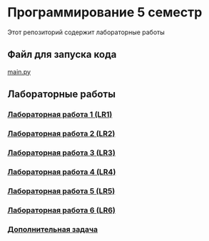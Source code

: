 # Программирование 5 семестр

Этот репозиторий содержит лабораторные работы

## Файл для запуска кода

[main.py](https://github.com/Dirwul/Prog5/blob/main/main.py)

## Лабораторные работы

### [Лабораторная работа 1 (LR1)](LR1/main.py)

### [Лабораторная работа 2 (LR2)](LR2/main.py)

### [Лабораторная работа 3 (LR3)](LR3/main.py)

### [Лабораторная работа 4 (LR4)](LR4/main.py)

### [Лабораторная работа 5 (LR5)](LR5/main.py)

### [Лабораторная работа 6 (LR6)](LR6/main.py)

### [Дополнительная задача](extra_task/main.py)